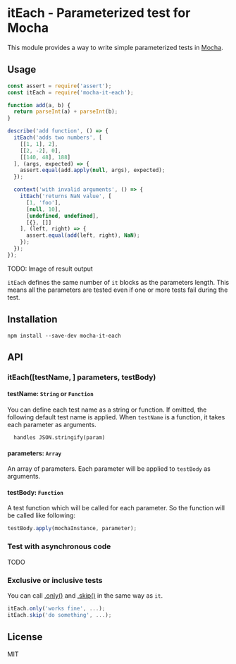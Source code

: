 # itEach - Parameterized test for Mocha

This module provides a way to write simple parameterized tests in [Mocha].

[Mocha]: https://mochajs.org/

## Usage

```javascript
const assert = require('assert');
const itEach = require('mocha-it-each');

function add(a, b) {
  return parseInt(a) + parseInt(b);
}

describe('add function', () => {
  itEach('adds two numbers', [
    [[1, 1], 2],
    [[2, -2], 0],
    [[140, 48], 188]
  ], (args, expected) => {
    assert.equal(add.apply(null, args), expected);
  });

  context('with invalid arguments', () => {
    itEach('returns NaN value', [
      [1, 'foo'],
      [null, 10],
      [undefined, undefined],
      [{}, []]
    ], (left, right) => {
      assert.equal(add(left, right), NaN);
    });
  });
});
```

TODO: Image of result output

`itEach` defines the same number of `it` blocks as the parameters length.
This means all the parameters are tested even if one or more tests fail during the test.

## Installation

```
npm install --save-dev mocha-it-each
```

## API

### itEach([testName, ] parameters, testBody)

#### testName: `String` or `Function`

You can define each test name as a string or function. If omitted,
the following default test name is applied.
When `testName` is a function, it takes each parameter as arguments.

```
  handles JSON.stringify(param)
```

#### parameters: `Array`

An array of parameters. Each parameter will be applied to `testBody` as arguments.

#### testBody: `Function`

A test function which will be called for each parameter.
So the function will be called like following:

```javascript
testBody.apply(mochaInstance, parameter);
```

### Test with asynchronous code

TODO

### Exclusive or inclusive tests

You can call [.only()] and [.skip()] in the same way as `it`.

[.only()]: http://mochajs.org/#exclusive-tests
[.skip()]: http://mochajs.org/#inclusive-tests

```javascript
itEach.only('works fine', ...);
itEach.skip('do something', ...);
```

## License

MIT
